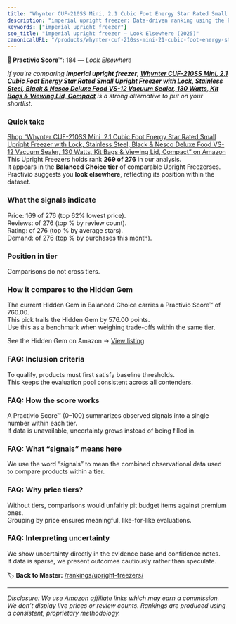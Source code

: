 ```yaml
---
title: "Whynter CUF-210SS Mini, 2.1 Cubic Foot Energy Star Rated Small Upright Freezer with Lock, Stainless Steel, Black & Nesco Deluxe Food VS-12 Vacuum Sealer, 130 Watts, Kit Bags & Viewing Lid, Compact"
description: "imperial upright freezer: Data-driven ranking using the Practivio Score™. Positioned by quality, value, demand, findability, momentum."
keywords: ["imperial upright freezer"]
seo_title: "imperial upright freezer — Look Elsewhere (2025)"
canonicalURL: "/products/whynter-cuf-210ss-mini-21-cubic-foot-energy-star-rated-small-upright-freezer-with-lock-stainless-steel-black-nesco-deluxe-food-vs-12-vacuum-sealer-130-watts-kit-bags-viewing-lid-compact-B0C8N4H3VF/"
---
```


**🚫 Practivio Score™:** 184 — _Look Elsewhere_


*If you're comparing **imperial upright freezer**, **[Whynter CUF-210SS Mini, 2.1 Cubic Foot Energy Star Rated Small Upright Freezer with Lock, Stainless Steel, Black & Nesco Deluxe Food VS-12 Vacuum Sealer, 130 Watts, Kit Bags & Viewing Lid, Compact](https://www.amazon.com/dp/B0C8N4H3VF?tag=practivio-20)** is a strong alternative to put on your shortlist.*
### Quick take
[Shop “Whynter CUF-210SS Mini, 2.1 Cubic Foot Energy Star Rated Small Upright Freezer with Lock, Stainless Steel, Black & Nesco Deluxe Food VS-12 Vacuum Sealer, 130 Watts, Kit Bags & Viewing Lid, Compact” on Amazon](https://www.amazon.com/dp/B0C8N4H3VF?tag=practivio-20)
This Upright Freezers holds rank **269 of 276** in our analysis.  
It appears in the **Balanced Choice tier** of comparable Upright Freezerses.  
Practivio suggests you **look elsewhere**, reflecting its position within the dataset.

### What the signals indicate
Price: 169 of 276 (top 62% lowest price).  
Reviews:  of 276 (top % by review count).  
Rating:  of 276 (top % by average stars).  
Demand:  of 276 (top % by purchases this month).

### Position in tier
Comparisons do not cross tiers.

### How it compares to the Hidden Gem
The current Hidden Gem in Balanced Choice carries a Practivio Score™ of 760.00.  
This pick trails the Hidden Gem by 576.00 points.  
Use this as a benchmark when weighing trade-offs within the same tier.  

See the Hidden Gem on Amazon → [View listing](https://www.amazon.com/dp/B08P6CS4SW?tag=practivio-20)

### FAQ: Inclusion criteria
To qualify, products must first satisfy baseline thresholds.  
This keeps the evaluation pool consistent across all contenders.

### FAQ: How the score works
A Practivio Score™ (0–100) summarizes observed signals into a single number within each tier.  
If data is unavailable, uncertainty grows instead of being filled in.

### FAQ: What “signals” means here
We use the word “signals” to mean the combined observational data used to compare products within a tier.

### FAQ: Why price tiers?
Without tiers, comparisons would unfairly pit budget items against premium ones.  
Grouping by price ensures meaningful, like-for-like evaluations.

### FAQ: Interpreting uncertainty
We show uncertainty directly in the evidence base and confidence notes.  
If data is sparse, we present outcomes cautiously rather than speculate.


🏷️ **Back to Master:** [/rankings/upright-freezers/](/rankings/upright-freezers/)

---
_Disclosure: We use Amazon affiliate links which may earn a commission. We don’t display live prices or review counts. Rankings are produced using a consistent, proprietary methodology._
